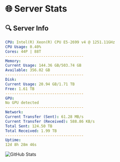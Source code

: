 # 🌐 Server Stats
## 🔍 Server Info
```yaml
CPU: Intel(R) Xeon(R) CPU E5-2699 v4 @ 1251.11GHz
CPU Usage: 0.40%
Cores: 44P | 88T
-----------------------------------
Memory:
Current Usage: 144.36 GB/503.74 GB
Available: 356.02 GB
-----------------------------------
Disk:
Current Usage: 20.94 GB/1.71 TB
Free: 1.61 TB
-----------------------------------
GPU:
No GPU detected
-----------------------------------
Network:
Current Transfer (Sent): 61.28 MB/s
Current Transfer (Received): 588.86 KB/s
Total Sent: 124.50 TB
Total Received: 1.99 TB
-----------------------------------
Uptime:
12d 8h 28m 46s
```
![GitHub Stats](https://img.shields.io/badge/Updated-2025-02-20_07:12:04-blue)